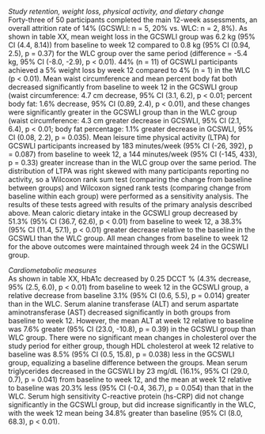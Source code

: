 _Study retention, weight loss, physical activity, and dietary change_  
Forty-three of 50 participants completed the main 12-week assessments, an overall attrition rate of 14% (GCSWLI: n = 5, 20% vs. WLC: n = 2, 8%). As shown in table XX, mean weight loss in the GCSWLI group was 6.2 kg (95% CI (4.4, 8.14)) from baseline to week 12 compared to 0.8 kg (95% CI (0.94, 2.5), p = 0.37) for the WLC group over the same period (difference = -5.4 kg, 95% CI (-8.0, -2.9), p < 0.01). 44% (n = 11) of GCSWLI participants achieved a 5% weight loss by week 12 compared to 4% (n = 1) in the WLC (p < 0.01). Mean waist circumference and mean percent body fat both decreased significantly from baseline to week 12 in the GCSWLI group (waist circumference: 4.7 cm decrease, 95% CI (3.1, 6.2), p < 0.01; percent body fat: 1.6% decrease, 95% CI (0.89, 2.4), p < 0.01), and these changes were significantly greater in the GCSWLI group than in the WLC group (waist circumference: 4.3 cm greater decrease in GCSWLI, 95% CI (2.1, 6.4), p < 0.01; body fat percentage: 1.1% greater decrease in GCSWLI, 95% CI (0.08, 2.2), p = 0.035). Mean leisure time physical activity (LTPA) for GCSWLI participants increased by 183 minutes/week (95% CI (-26, 392), p = 0.087) from baseline to week 12, a 144 minutes/week (95% CI (-145, 433), p = 0.33) greater increase than in the WLC group over the same period. The distribution of LTPA was right skewed with many participants reporting no activity, so a Wilcoxon rank sum test (comparing the change from baseline between groups) and Wilcoxon signed rank tests (comparing change from baseline within each group) were performed as a sensitivity analysis. The results of these tests agreed with results of the primary analysis described above. Mean caloric dietary intake in the GCSWLI group decreased by 51.3% (95% CI (36.7, 62.6), p < 0.01) from baseline to week 12, a 38.3% (95% CI (11.4, 57.1), p < 0.01) greater decrease relative to the baseline in the GCSWLI than the WLC group. All mean changes from baseline to week 12 for the above outcomes were maintained through week 24 in the GCSWLI group.

_Cardiometabolic measures_  
As shown in table XX, HbA1c decreased by 0.25 DCCT % (4.3% decrease, 95% (2.5, 6.0), p < 0.01) from baseline to week 12 in the GCSWLI group, a relative decrease from baseline 3.1% (95% CI (0.6, 5.5), p = 0.014) greater than in the WLC. Serum alanine transferase (ALT) and serum aspartate aminotransferase (AST) decreased significantly in both groups from baseline to week 12. However, the mean ALT at week 12 relative to baseline was 7.6% greater (95% CI (23.0, -10.8), p = 0.39) in the GCSWLI group than WLC group. There were no significant mean changes in cholesterol over the study period for either group, though HDL cholesterol at week 12 relative to baseline was 8.5% (95% CI (0.5, 15.8), p = 0.038) less in the GCSWLI group, equalizing a baseline difference between the groups. Mean serum triglycerides decreased in the GCSWLI by 23 mg/dL (16.1%, 95% CI (29.0, 0.7), p = 0.041) from baseline to week 12, and the mean at week 12 relative to baseline was 20.3% less (95% CI (-0.4, 36.7), p = 0.054) than that in the WLC. Serum high sensitivity C-reactive protein (hs-CRP) did not change significantly in the GCSWLI group, but did increase significantly in the WLC, with the week 12 mean being 34.8% greater than baseline (95% CI (8.0, 68.3), p < 0.01).
